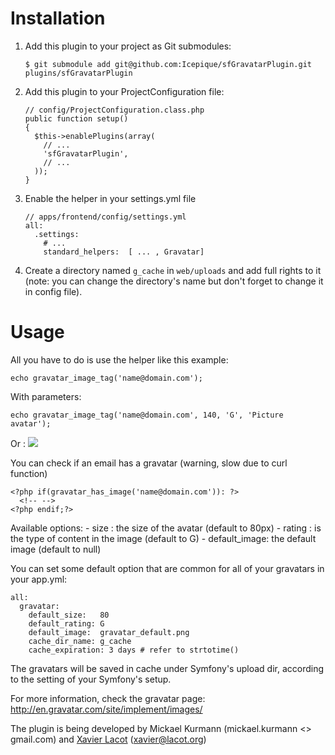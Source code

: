 Installation
============

1. Add this plugin to your project as Git submodules:

       $ git submodule add git@github.com:Icepique/sfGravatarPlugin.git plugins/sfGravatarPlugin


2. Add this plugin to your ProjectConfiguration file:

       // config/ProjectConfiguration.class.php
       public function setup()
       {
         $this->enablePlugins(array(
           // ...
           'sfGravatarPlugin',
           // ...
         ));
       }
          
3. Enable the helper in your settings.yml file

       // apps/frontend/config/settings.yml
       all:
         .settings:
           # ...
           standard_helpers:  [ ... , Gravatar]

4. Create a directory named ``g_cache`` in ``web/uploads`` and add full rights to it (note: you can change the directory's name but don't forget to change it in config file).


Usage
=====

All you have to do is use the helper like this example:

    echo gravatar_image_tag('name@domain.com');

With parameters:

    echo gravatar_image_tag('name@domain.com', 140, 'G', 'Picture avatar');

Or :
    <img src="<?php echo gravatar_image('name@domain.com', 140, 'G'); ?>" />
    
You can check if an email has a gravatar (warning, slow due to curl function)

    <?php if(gravatar_has_image('name@domain.com')): ?>  
      <!-- -->
    <?php endif;?>

Available options:
    - size : the size of the avatar (default to 80px)
    - rating : is the type of content in the image (default to G)
    - default_image: the default image (default to null)

You can set some default option that are common for all of your gravatars in your app.yml:

    all:
      gravatar:
        default_size:   80
        default_rating: G
        default_image:  gravatar_default.png
        cache_dir_name: g_cache
        cache_expiration: 3 days # refer to strtotime()

The gravatars will be saved in cache under Symfony's upload dir, according to the setting of your Symfony's setup.

For more information, check the gravatar page: http://en.gravatar.com/site/implement/images/

The plugin is being developed by Mickael Kurmann (mickael.kurmann <<at>> gmail.com) and [Xavier Lacot](http://lacot.org/) (xavier@lacot.org)